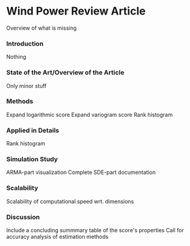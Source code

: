 # Wind Power Review Article

Overview of what is missing

### Introduction

Nothing

### State of the Art/Overview of the Article

Only minor stuff

### Methods

Expand logarithmic score
Expand variogram score
Rank histogram

### Applied in Details

Rank histogram

### Simulation Study

ARMA-part visualization
Complete SDE-part documentation

### Scalability

Scalability of computational speed wrt. dimensions

### Discussion

Include a concluding summmary table of the score's properties
Call for accuracy analysis of estimation methods
